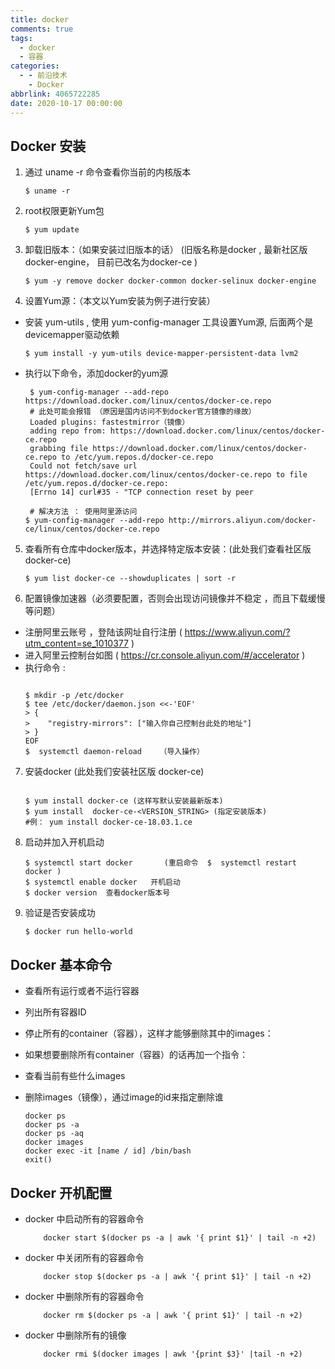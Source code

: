 ```yaml
---
title: docker
comments: true
tags:
  - docker
  - 容器
categories:
  - - 前沿技术
    - Docker
abbrlink: 4065722285
date: 2020-10-17 00:00:00
---
```

## Docker 安装

1. 通过 uname -r 命令查看你当前的内核版本
    ```shell
    $ uname -r
    ```


2. root权限更新Yum包
    ```shell
    $ yum update
    ```

3. 卸载旧版本：（如果安装过旧版本的话）
(旧版名称是docker , 最新社区版 docker-engine， 目前已改名为docker-ce )

    ```shell
    $ yum -y remove docker docker-common docker-selinux docker-engine
    ```

4. 设置Yum源：（本文以Yum安装为例子进行安装）

- 安装 yum-utils , 使用 yum-config-manager 工具设置Yum源, 后面两个是 devicemapper驱动依赖

    ```shell
    $ yum install -y yum-utils device-mapper-persistent-data lvm2
    ```

- 执行以下命令，添加docker的yum源
    ```shell
     $ yum-config-manager --add-repo https://download.docker.com/linux/centos/docker-ce.repo
     # 此处可能会报错 （原因是国内访问不到docker官方镜像的缘故）
     Loaded plugins: fastestmirror（镜像）
     adding repo from: https://download.docker.com/linux/centos/docker-ce.repo
     grabbing file https://download.docker.com/linux/centos/docker-ce.repo to /etc/yum.repos.d/docker-ce.repo
     Could not fetch/save url https://download.docker.com/linux/centos/docker-ce.repo to file /etc/yum.repos.d/docker-ce.repo: 
     [Errno 14] curl#35 - "TCP connection reset by peer
    
     # 解决方法 ： 使用阿里源访问
    $ yum-config-manager --add-repo http://mirrors.aliyun.com/docker-ce/linux/centos/docker-ce.repo
    ```

5. 查看所有仓库中docker版本，并选择特定版本安装：(此处我们查看社区版 docker-ce)
    ```shell
    $ yum list docker-ce --showduplicates | sort -r
    ```

6. 配置镜像加速器（必须要配置，否则会出现访问镜像并不稳定 ，而且下载缓慢等问题）
- 注册阿里云账号 ，登陆该网址自行注册 ( https://www.aliyun.com/?utm_content=se_1010377 )
- 进入阿里云控制台如图 ( https://cr.console.aliyun.com/#/accelerator )
- 执行命令 :
    ```shell
    
    $ mkdir -p /etc/docker
    $ tee /etc/docker/daemon.json <<-'EOF'
    > { 
    >    "registry-mirrors": ["输入你自己控制台此处的地址"]
    > }
    EOF
    $  systemctl daemon-reload    （导入操作）
    ```

7. 安装docker (此处我们安装社区版 docker-ce)
    ```shell
    
    $ yum install docker-ce (这样写默认安装最新版本)
    $ yum install  docker-ce-<VERSION_STRING> (指定安装版本) 
    #例： yum install docker-ce-18.03.1.ce
    ```
    
8. 启动并加入开机启动
    ```shell
    $ systemctl start docker       (重启命令  $  systemctl restart docker ) 
    $ systemctl enable docker   开机启动
    $ docker version  查看docker版本号
    ```

9. 验证是否安装成功
    ```shell
    $ docker run hello-world
    ```
## Docker 基本命令

- 查看所有运行或者不运行容器
- 列出所有容器ID
- 停止所有的container（容器），这样才能够删除其中的images：
- 如果想要删除所有container（容器）的话再加一个指令：
- 查看当前有些什么images
- 删除images（镜像），通过image的id来指定删除谁

    ```shell
    docker ps
    docker ps -a
    docker ps -aq
    docker images
    docker exec -it [name / id] /bin/bash
    exit()
    ```

## Docker 开机配置

- docker 中启动所有的容器命令
    ```shell
        docker start $(docker ps -a | awk '{ print $1}' | tail -n +2)
    ```

- docker 中关闭所有的容器命令
    ```shell
        docker stop $(docker ps -a | awk '{ print $1}' | tail -n +2)
    ```

- docker 中删除所有的容器命令
    ```shell
        docker rm $(docker ps -a | awk '{ print $1}' | tail -n +2)
    ```

- docker 中删除所有的镜像
    ```shell
        docker rmi $(docker images | awk '{print $3}' |tail -n +2)
    ```
